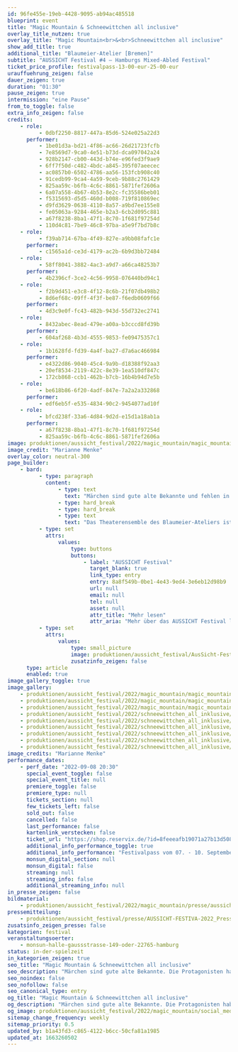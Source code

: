 ```yaml
---
id: 96fe455e-19eb-4428-9095-ab94ac485518
blueprint: event
title: "Magic Mountain & Schneewittchen all inclusive"
overlay_title_nutzen: true
overlay_title: "Magic Mountain<br>&<br>Schneewittchen all inclusive"
show_add_title: true
additional_title: "Blaumeier-Atelier [Bremen]"
subtitle: "AUSSICHT Festival #4 – Hamburgs Mixed-Abled Festival"
ticket_price_profile: festivalpass-13-00-eur-25-00-eur
urauffuehrung_zeigen: false
dauer_zeigen: true
duration: "01:30"
pause_zeigen: true
intermission: "eine Pause"
from_to_toggle: false
extra_info_zeigen: false
credits:
    - role:
          - 0dbf2250-8817-447a-85d6-524e025a22d3
      performer:
          - 1be01d3a-bd21-4f86-ac66-26d21723fcfb
          - 7e8569d7-9ca0-4e51-b73d-dca097042a24
          - 928b2147-cb00-443d-b74e-e96fed3f9ae9
          - 6ff7f50d-c482-4bdc-a845-395f07aeecec
          - ac0857b0-6502-4786-aa56-153fcb908c40
          - 91cedb99-9ca4-4a59-9ceb-9b88c2761429
          - 825aa59c-b6fb-4c6c-8861-5871fef2606a
          - 6a07a558-4b67-4b53-8e2c-fc35586beb01
          - f5315693-d5d5-460d-b008-719f810869ec
          - d9fd3629-0638-4110-8a57-a9bd7ee155e8
          - fe05063a-9284-465e-b2a3-6cb2d095c881
          - a67f8238-8ba1-47f1-8c70-1f681f97254d
          - 110d4c81-7be9-46c8-97ba-a5e9f7bd7b8c
    - role:
          - f39ab714-67ba-4f49-827e-a9bb08fafc1e
      performer:
          - c1565a1d-ce3d-4179-ac2b-6b9d3bb72484
    - role:
          - 58ff8041-3882-4ac3-a9d7-a66ca48253b7
      performer:
          - 4b2396cf-3ce2-4c56-9958-076440bd94c1
    - role:
          - f2b9d451-e3c8-4f12-8c6b-21f07db498b2
          - 8d6ef68c-09ff-4f3f-be87-f6edb0609f66
      performer:
          - 4d3c9e0f-fc43-482b-943d-55d732ec2741
    - role:
          - 8432abec-8ead-479e-a00a-b3cccd8fd39b
      performer:
          - 604af268-4b3d-4555-9853-fe09475357c1
    - role:
          - 1b1628fd-fd39-4a4f-ba27-d7a6ac466984
      performer:
          - e4322d86-9040-45c4-9a9b-d18388f92aa3
          - 20ef8534-2119-422c-8e39-1ea510df847c
          - 172cb868-ccb1-462b-b7cb-16b4b94d7e5b
    - role:
          - be618b86-6f20-4adf-847e-7a2a2a332868
      performer:
          - edf6eb5f-e535-4834-90c2-9454077ad10f
    - role:
          - bfcd238f-33a6-4d84-9d2d-e15d1a18ab1a
      performer:
          - a67f8238-8ba1-47f1-8c70-1f681f97254d
          - 825aa59c-b6fb-4c6c-8861-5871fef2606a
image: produktionen/aussicht_festival/2022/magic_mountain/magic_mountain_blaumeier_atelier_03_c_marianne_menke.jpg
image_credit: "Marianne Menke"
overlay_color: neutral-300
page_builder:
    - bard:
          - type: paragraph
            content:
                - type: text
                  text: "Märchen sind gute alte Bekannte und fehlen in den wenigsten Kinderstuben. Die Protagonisten haben gewöhnlich wenig zu lachen und ebenso wenig mit der realen Wirklichkeit zu tun, dafür aber jede Menge Heldentaten zu vollbringen und lassen zuletzt das Gute triumphieren.\_\_"
                - type: hard_break
                - type: hard_break
                - type: text
                  text: "Das Theaterensemble des Blaumeier-Ateliers ist den König:innen, Prinzess:innen und blutrünstigen Gestalten auf furchtlose Weise zu Leibe gerückt und stellt die Märchenwelt mit der Premiere ihrer Bühneninterpretation Schneewittchen all inclusive und der selbst verfassten Heldenreise, Magic Mountain, auf den Kopf. Mit eigener Perspektive auf Märchen und Mythen und nach ihren Vorstellungen haben die Schauspieler:innen Bühnenfiguren und Handlungen entwickelt, die\_Heldentaten und Schläue, Unheil, Gnade, Liebe und Triumph in neue Gewänder hüllen und jeder Vorwegnahme trotzen. Über Blaumeiers Märchen- und Mythenabend liegt ein irrlichternder Schimmer unerwarteter Wendungen."
          - type: set
            attrs:
                values:
                    type: buttons
                    buttons:
                        - label: "AUSSICHT Festival"
                          target_blank: true
                          link_type: entry
                          entry: 8a8f549b-0be1-4e43-9ed4-3e6eb12d98b9
                          url: null
                          email: null
                          tel: null
                          asset: null
                          attr_title: "Mehr lesen"
                          attr_aria: "Mehr über das AUSSICHT Festival lesen"
          - type: set
            attrs:
                values:
                    type: small_picture
                    image: produktionen/aussicht_festival/AusSicht-Festival-Logo-Rechteck.jpg
                    zusatzinfo_zeigen: false
      type: article
      enabled: true
image_gallery_toggle: true
image_gallery:
    - produktionen/aussicht_festival/2022/magic_mountain/magic_mountain_blaumeier_atelier_01_c_marianne_menke.jpg
    - produktionen/aussicht_festival/2022/magic_mountain/magic_mountain_blaumeier_atelier_02_c_marianne_menke.jpg
    - produktionen/aussicht_festival/2022/magic_mountain/magic_mountain_blaumeier_atelier_03_c_marianne_menke.jpg
    - produktionen/aussicht_festival/2022/schneewittchen_all_inklusive/schneewittchen_all_inclusive_blaumeier_atelier_01_c_marianne_menke.jpg
    - produktionen/aussicht_festival/2022/schneewittchen_all_inklusive/schneewittchen_all_inclusive_blaumeier_atelier_02_c_marianne_menke.jpg
    - produktionen/aussicht_festival/2022/schneewittchen_all_inklusive/schneewittchen_all_inclusive_blaumeier_atelier_03_c_marianne_menke.jpg
    - produktionen/aussicht_festival/2022/schneewittchen_all_inklusive/schneewittchen_all_inclusive_blaumeier_atelier_04_c_marianne_menke.jpg
    - produktionen/aussicht_festival/2022/schneewittchen_all_inklusive/schneewittchen_all_inclusive_blaumeier_atelier_05_c_marianne_menke.jpg
    - produktionen/aussicht_festival/2022/schneewittchen_all_inklusive/schneewittchen_all_inclusive_blaumeier_atelier_06_c_marianne_menke.jpg
image_credits: "Marianne Menke"
performance_dates:
    - perf_date: "2022-09-08 20:30"
      special_event_toggle: false
      special_event_title: null
      premiere_toggle: false
      premiere_type: null
      tickets_section: null
      few_tickets_left: false
      sold_out: false
      cancelled: false
      last_performance: false
      kartenlink_verstecken: false
      ticket_url: "https://shop.reservix.de/?id=8feeeafb19071a27b13d5083379d95183e9ab490f2f135faf80b2fecfc1ba00f2aba7ad8945f4a4292549eb86feddc1b&vID=7337&eventGrpID=413348&eventID=1986596"
      additional_info_performance_toggle: true
      additional_info_performance: "Festivalpass vom 07. - 10. September 2022"
      monsun_digital_section: null
      monsun_digital: false
      streaming: null
      streaming_info: false
      additional_streaming_info: null
in_presse_zeigen: false
bildmaterial:
    - produktionen/aussicht_festival/2022/magic_mountain/presse/aussicht_festival_magic_mountain_blaumeier_atelier_c_marianne_menke_monsun.zip
pressemitteilung:
    - produktionen/aussicht_festival/presse/AUSSICHT-FESTIVA-2022_Pressemitteilung_monsun.theater.pdf
zusatsinfo_zeigen_presse: false
kategorien: festival
veranstaltungsoerter:
    - monsun-halle-gaussstrasse-149-oder-22765-hamburg
status: in-der-spielzeit
in_kategorien_zeigen: true
seo_title: "Magic Mountain & Schneewittchen all inclusive"
seo_description: "Märchen sind gute alte Bekannte. Die Protagonisten haben gewöhnlich wenig zu lachen, dafür aber jede Menge Heldentaten zu vollbringen.\_\_"
seo_noindex: false
seo_nofollow: false
seo_canonical_type: entry
og_title: "Magic Mountain & Schneewittchen all inclusive"
og_description: "Märchen sind gute alte Bekannte. Die Protagonisten haben gewöhnlich wenig zu lachen, dafür aber jede Menge Heldentaten zu vollbringen.\_\_"
og_image: produktionen/aussicht_festival/2022/magic_mountain/social_media_image_schneewittchen.jpg
sitemap_change_frequency: weekly
sitemap_priority: 0.5
updated_by: b1a43fd3-c865-4122-b6cc-50cfa81a1985
updated_at: 1663260502
---
```

